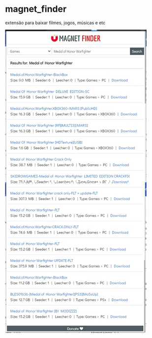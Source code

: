 # magnet_finder
extensão para baixar filmes, jogos, músicas e etc

<img src="https://raw.githubusercontent.com/herbertizidro/magnet_finder/main/print-magnet-finder.jpg">
